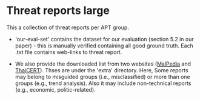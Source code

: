 # Threat reports large 

This a collection of threat reports per APT group. 

 - 'our-eval-set' contains the dataset for our evaluation (section 5.2 in our paper) - this is manually verified containing all good ground truth. Each .txt file contains web-links to threat report.

 - We also provide the downloaded list from two websites ([MalPedia](https://malpedia.caad.fkie.fraunhofer.de/) and [ThaiCERT](https://www.thaicert.or.th/en/homepage/)). Thses are under the 'extra' directory. Here, Some reports may belong to misguided groups (i.e., misclassified) or more than one groups (e.g., trend analysis). Also it may include non-technical reports (e.g., economic, politic-related).
